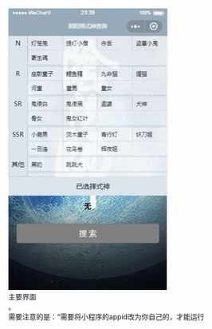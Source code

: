 ﻿![image](https://github.com/JunhoChan/OnmyojiQuery_smallProgram/blob/master/gifs/GIF.gif?strip%7CimageView2/2/w/300)  
  主要界面  
  。  
  需要注意的是：“需要将小程序的appid改为你自己的，才能运行
